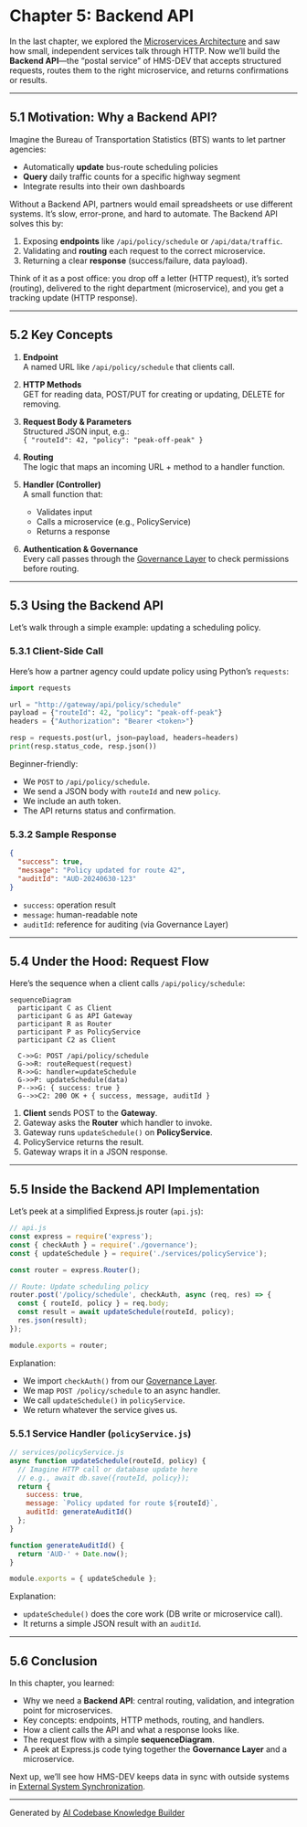 # Chapter 5: Backend API

In the last chapter, we explored the [Microservices Architecture](04_microservices_architecture_.md) and saw how small, independent services talk through HTTP. Now we’ll build the **Backend API**—the “postal service” of HMS-DEV that accepts structured requests, routes them to the right microservice, and returns confirmations or results.

---

## 5.1 Motivation: Why a Backend API?

Imagine the Bureau of Transportation Statistics (BTS) wants to let partner agencies:

- Automatically **update** bus-route scheduling policies  
- **Query** daily traffic counts for a specific highway segment  
- Integrate results into their own dashboards  

Without a Backend API, partners would email spreadsheets or use different systems. It’s slow, error-prone, and hard to automate. The Backend API solves this by:

1. Exposing **endpoints** like `/api/policy/schedule` or `/api/data/traffic`.  
2. Validating and **routing** each request to the correct microservice.  
3. Returning a clear **response** (success/failure, data payload).

Think of it as a post office: you drop off a letter (HTTP request), it’s sorted (routing), delivered to the right department (microservice), and you get a tracking update (HTTP response).

---

## 5.2 Key Concepts

1. **Endpoint**  
   A named URL like `/api/policy/schedule` that clients call.

2. **HTTP Methods**  
   GET for reading data, POST/PUT for creating or updating, DELETE for removing.

3. **Request Body & Parameters**  
   Structured JSON input, e.g.:  
   `{ "routeId": 42, "policy": "peak-off-peak" }`

4. **Routing**  
   The logic that maps an incoming URL + method to a handler function.

5. **Handler (Controller)**  
   A small function that:
   - Validates input  
   - Calls a microservice (e.g., PolicyService)  
   - Returns a response

6. **Authentication & Governance**  
   Every call passes through the [Governance Layer](01_governance_layer_.md) to check permissions before routing.

---

## 5.3 Using the Backend API

Let’s walk through a simple example: updating a scheduling policy.

### 5.3.1 Client-Side Call

Here’s how a partner agency could update policy using Python’s `requests`:

```python
import requests

url = "http://gateway/api/policy/schedule"
payload = {"routeId": 42, "policy": "peak-off-peak"}
headers = {"Authorization": "Bearer <token>"}

resp = requests.post(url, json=payload, headers=headers)
print(resp.status_code, resp.json())
```

Beginner-friendly:  
- We `POST` to `/api/policy/schedule`.  
- We send a JSON body with `routeId` and new `policy`.  
- We include an auth token.  
- The API returns status and confirmation.

### 5.3.2 Sample Response

```json
{
  "success": true,
  "message": "Policy updated for route 42",
  "auditId": "AUD-20240630-123"
}
```

- `success`: operation result  
- `message`: human-readable note  
- `auditId`: reference for auditing (via Governance Layer)

---

## 5.4 Under the Hood: Request Flow

Here’s the sequence when a client calls `/api/policy/schedule`:

```mermaid
sequenceDiagram
  participant C as Client
  participant G as API Gateway
  participant R as Router
  participant P as PolicyService
  participant C2 as Client

  C->>G: POST /api/policy/schedule
  G->>R: routeRequest(request)
  R->>G: handler=updateSchedule
  G->>P: updateSchedule(data)
  P-->>G: { success: true }
  G-->>C2: 200 OK + { success, message, auditId }
```

1. **Client** sends POST to the **Gateway**.  
2. Gateway asks the **Router** which handler to invoke.  
3. Gateway runs `updateSchedule()` on **PolicyService**.  
4. PolicyService returns the result.  
5. Gateway wraps it in a JSON response.

---

## 5.5 Inside the Backend API Implementation

Let’s peek at a simplified Express.js router (`api.js`):

```javascript
// api.js
const express = require('express');
const { checkAuth } = require('./governance');
const { updateSchedule } = require('./services/policyService');

const router = express.Router();

// Route: Update scheduling policy
router.post('/policy/schedule', checkAuth, async (req, res) => {
  const { routeId, policy } = req.body;
  const result = await updateSchedule(routeId, policy);
  res.json(result);
});

module.exports = router;
```

Explanation:  
- We import `checkAuth()` from our [Governance Layer](01_governance_layer_.md).  
- We map `POST /policy/schedule` to an async handler.  
- We call `updateSchedule()` in `policyService`.  
- We return whatever the service gives us.

### 5.5.1 Service Handler (`policyService.js`)

```javascript
// services/policyService.js
async function updateSchedule(routeId, policy) {
  // Imagine HTTP call or database update here
  // e.g., await db.save({routeId, policy});
  return {
    success: true,
    message: `Policy updated for route ${routeId}`,
    auditId: generateAuditId()
  };
}

function generateAuditId() {
  return 'AUD-' + Date.now();
}

module.exports = { updateSchedule };
```

Explanation:  
- `updateSchedule()` does the core work (DB write or microservice call).  
- It returns a simple JSON result with an `auditId`.

---

## 5.6 Conclusion

In this chapter, you learned:

- Why we need a **Backend API**: central routing, validation, and integration point for microservices.  
- Key concepts: endpoints, HTTP methods, routing, and handlers.  
- How a client calls the API and what a response looks like.  
- The request flow with a simple **sequenceDiagram**.  
- A peek at Express.js code tying together the **Governance Layer** and a microservice.

Next up, we’ll see how HMS-DEV keeps data in sync with outside systems in [External System Synchronization](06_external_system_synchronization_.md).

---

Generated by [AI Codebase Knowledge Builder](https://github.com/The-Pocket/Tutorial-Codebase-Knowledge)